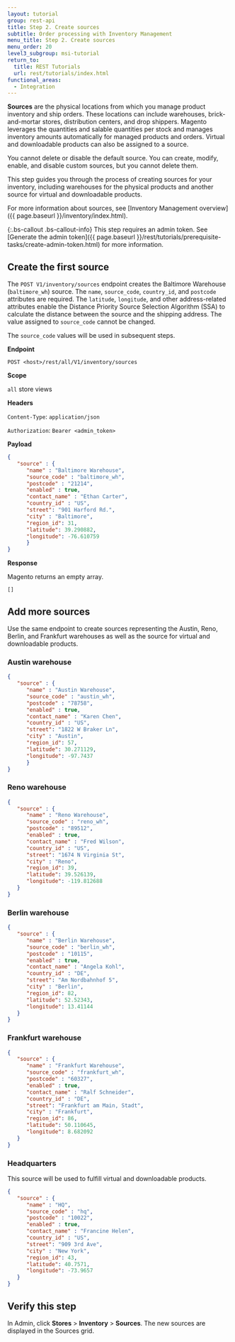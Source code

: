 ```yaml
---
layout: tutorial
group: rest-api
title: Step 2. Create sources
subtitle: Order processing with Inventory Management
menu_title: Step 2. Create sources
menu_order: 20
level3_subgroup: msi-tutorial
return_to:
  title: REST Tutorials
  url: rest/tutorials/index.html
functional_areas:
  - Integration
---
```


**Sources** are the physical locations from which you manage product inventory and ship orders. These locations can include warehouses, brick-and-mortar stores, distribution centers, and drop shippers. Magento leverages the quantities and salable quantities per stock and manages inventory amounts automatically for managed products and orders. Virtual and downloadable products can also be assigned to a source.

You cannot delete or disable the default source. You can create, modify, enable, and disable custom sources, but you cannot delete them.

This step guides you through the process of creating sources for your inventory, including warehouses for the physical products and another source for virtual and downloadable products.

For more information about sources, see [Inventory Management overview]({{ page.baseurl }}/inventory/index.html).

{:.bs-callout .bs-callout-info}
This step requires an admin token. See [Generate the admin token]({{ page.baseurl }}/rest/tutorials/prerequisite-tasks/create-admin-token.html) for more information.

## Create the first source

The `POST V1/inventory/sources` endpoint creates the Baltimore Warehouse (`baltimore_wh`) source. The `name`, `source_code`, `country_id`, and `postcode` attributes are required. The  `latitude`, `longitude`, and other address-related attributes enable the Distance Priority Source Selection Algorithm (SSA) to calculate the distance between the source and the shipping address. The value assigned to `source_code` cannot be changed.

The `source_code` values will be used in subsequent steps.

**Endpoint**

`POST <host>/rest/all/V1/inventory/sources`

**Scope**

`all` store views
 
**Headers**

`Content-Type`: `application/json`

`Authorization`: `Bearer <admin_token>`

**Payload**

```json
{
   "source" : {
      "name" : "Baltimore Warehouse",
      "source_code" : "baltimore_wh",
      "postcode" : "21214",
      "enabled" : true,
      "contact_name" : "Ethan Carter",
      "country_id" : "US",
      "street": "901 Harford Rd.",
      "city" : "Baltimore",
      "region_id": 31,
      "latitude": 39.290882,
      "longitude": -76.610759
      }
}
```

**Response**

Magento returns an empty array.

`[]`

## Add more sources

Use the same endpoint to create sources representing the Austin, Reno, Berlin, and Frankfurt warehouses as well as the source for virtual and downloadable products.

### Austin warehouse

```json
{
   "source" : {
      "name" : "Austin Warehouse",
      "source_code" : "austin_wh",
      "postcode" : "78758",
      "enabled" : true,
      "contact_name" : "Karen Chen",
      "country_id" : "US",
      "street": "1822 W Braker Ln",
      "city" : "Austin",
      "region_id": 57,
      "latitude": 30.271129,
      "longitude": -97.7437
      }
}
```

### Reno warehouse

```json
{
   "source" : {
      "name" : "Reno Warehouse",
      "source_code" : "reno_wh",
      "postcode" : "89512",
      "enabled" : true,
      "contact_name" : "Fred Wilson",
      "country_id" : "US",
      "street": "1674 N Virginia St",
      "city" : "Reno",
      "region_id": 39,
      "latitude": 39.526139,
      "longitude": -119.812688
   }
}
```

### Berlin warehouse

```json
{
   "source" : {
      "name" : "Berlin Warehouse",
      "source_code" : "berlin_wh",
      "postcode" : "10115",
      "enabled" : true,
      "contact_name" : "Angela Kohl",
      "country_id" : "DE",
      "street": "Am Nordbahnhof 5",
      "city" : "Berlin",
      "region_id": 82,
      "latitude": 52.52343,
      "longitude": 13.41144
   }
}
```

### Frankfurt warehouse

```json
{
   "source" : {
      "name" : "Frankfurt Warehouse",
      "source_code" : "frankfurt_wh",
      "postcode" : "60327",
      "enabled" : true,
      "contact_name" : "Ralf Schneider",
      "country_id" : "DE",
      "street": "Frankfurt am Main, Stadt",
      "city" : "Frankfurt",
      "region_id": 86,
      "latitude": 50.110645,
      "longitude": 8.682092
   }
}
```

### Headquarters

This source will be used to fulfill virtual and downloadable products.

```json
{
   "source" : {
      "name" : "HQ",
      "source_code" : "hq",
      "postcode" : "10022",
      "enabled" : true,
      "contact_name" : "Francine Helen",
      "country_id" : "US",
      "street": "909 3rd Ave",
      "city" : "New York",
      "region_id": 43,
      "latitude": 40.7571,
      "longitude": -73.9657
   }
}
```

## Verify this step

In Admin, click **Stores** > **Inventory** > **Sources**.  The new sources are displayed in the Sources grid.
